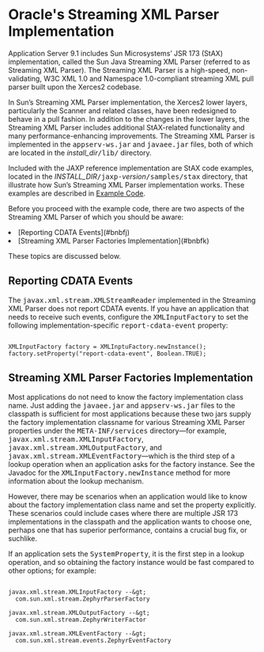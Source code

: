 
# Oracle's Streaming XML Parser Implementation

<a name="indexterm-44" id="indexterm-44"></a><a name="indexterm-45" id="indexterm-45"></a>

Application Server 9.1 includes Sun Microsystems&#8217; JSR 173 (StAX) implementation, called the Sun Java Streaming XML Parser (referred to as Streaming XML Parser). The Streaming XML Parser is a high-speed, non-validating, W3C XML 1.0 and Namespace 1.0-compliant streaming XML pull parser built upon the Xerces2 codebase.

In Sun&#8217;s Streaming XML Parser implementation, the Xerces2 lower layers, particularly the Scanner and related classes, have been redesigned to behave in a pull fashion. In addition to the changes in the lower layers, the Streaming XML Parser includes additional StAX-related functionality and many performance-enhancing improvements. The Streaming XML Parser is implemented in the <tt>appserv-ws.jar</tt> and <tt>javaee.jar</tt> files, both of which are located in the *install_dir*<tt>/lib/</tt> directory.

Included with the JAXP reference implementation are StAX code examples, located in the *INSTALL_DIR*<tt>/jaxp-</tt>*version*<tt>/samples/stax</tt> directory, that illustrate how Sun&#8217;s Streaming XML Parser implementation works. These examples are described in 
[Example Code](example.html).

Before you proceed with the example code, there are two aspects of the Streaming XML Parser of which you should be aware:

<li>
[Reporting CDATA Events](#bnbfj)
</li>
<li>
[Streaming XML Parser Factories Implementation](#bnbfk)
</li>

These topics are discussed below.

<a name="bnbfj" id="bnbfj"></a>

## Reporting CDATA Events

<a name="indexterm-46" id="indexterm-46"></a><a name="indexterm-47" id="indexterm-47"></a>

The <tt>javax.xml.stream.XMLStreamReader</tt> implemented in the Streaming XML Parser does not report CDATA events. If you have an application that needs to receive such events, configure the <tt>XMLInputFactory</tt> to set the following implementation-specific <tt>report-cdata-event</tt> property:

```

XMLInputFactory factory = XMLInptuFactory.newInstance();
factory.setProperty("report-cdata-event", Boolean.TRUE);

```

<a name="bnbfk" id="bnbfk"></a>

## Streaming XML Parser Factories Implementation

Most applications do not need to know the factory implementation class name. Just adding the <tt>javaee.jar</tt> and <tt>appserv-ws.jar</tt> files to the classpath is sufficient for most applications because these two jars supply the factory implementation classname for various Streaming XML Parser properties under the <tt>META-INF/services</tt> directory&#8212;for example, <tt>javax.xml.stream.XMLInputFactory</tt>, <tt>javax.xml.stream.XMLOutputFactory</tt>, and <tt>javax.xml.stream.XMLEventFactory</tt>&#8212;which is the third step of a lookup operation when an application asks for the factory instance. See the Javadoc for the <tt>XMLInputFactory.newInstance</tt> method for more information about the lookup mechanism.

However, there may be scenarios when an application would like to know about the factory implementation class name and set the property explicitly. These scenarios could include cases where there are multiple JSR 173 implementations in the classpath and the application wants to choose one, perhaps one that has superior performance, contains a crucial bug fix, or suchlike.

If an application sets the <tt>SystemProperty</tt>, it is the first step in a lookup operation, and so obtaining the factory instance would be fast compared to other options; for example:

```

javax.xml.stream.XMLInputFactory --&gt;
  com.sun.xml.stream.ZephyrParserFactory

javax.xml.stream.XMLOutputFactory --&gt;
  com.sun.xml.stream.ZephyrWriterFactor

javax.xml.stream.XMLEventFactory --&gt;
  com.sun.xml.stream.events.ZephyrEventFactory

```
